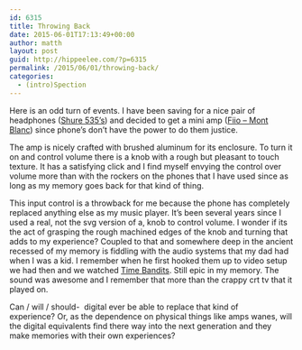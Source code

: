 ```yaml
---
id: 6315
title: Throwing Back
date: 2015-06-01T17:13:49+00:00
author: matth
layout: post
guid: http://hippeelee.com/?p=6315
permalink: /2015/06/01/throwing-back/
categories:
  - (intro)Spection
---
```

Here is an odd turn of events. I have been saving for a nice pair of headphones ([Shure 535&#8217;s](http://www.shure.com/americas/products/earphones-headphones/se-earphones/se535ltd-sound-isolating-earphones)) and decided to get a mini amp ([Fiio &#8211; Mont Blanc](http://www.fiio.net/en/products/33)) since phone&#8217;s don&#8217;t have the power to do them justice.

The amp is nicely crafted with brushed aluminum for its enclosure. To turn it on and control volume there is a knob with a rough but pleasant to touch texture. It has a satisfying click and I find myself envying the control over volume more than with the rockers on the phones that I have used since as long as my memory goes back for that kind of thing.

This input control is a throwback for me because the phone has completely replaced anything else as my music player. It&#8217;s been several years since I used a real, not the svg version of a, knob to control volume. I wonder if its the act of grasping the rough machined edges of the knob and turning that adds to my experience? Coupled to that and somewhere deep in the ancient recessed of my memory is fiddling with the audio systems that my dad had when I was a kid. I remember when he first hooked them up to video setup we had then and we watched [Time Bandits](http://www.imdb.com/title/tt0081633/synopsis). Still epic in my memory. The sound was awesome and I remember that more than the crappy crt tv that it played on.

Can / will / should-  digital ever be able to replace that kind of experience? Or, as the dependence on physical things like amps wanes, will the digital equivalents find there way into the next generation and they make memories with their own experiences?